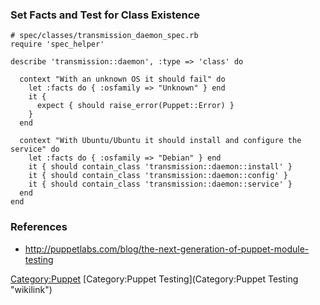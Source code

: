 ### Set Facts and Test for Class Existence

    # spec/classes/transmission_daemon_spec.rb
    require 'spec_helper'

    describe 'transmission::daemon', :type => 'class' do

      context "With an unknown OS it should fail" do
        let :facts do { :osfamily => "Unknown" } end
        it {
          expect { should raise_error(Puppet::Error) }
        }
      end

      context "With Ubuntu/Ubuntu it should install and configure the service" do
        let :facts do { :osfamily => "Debian" } end
        it { should contain_class 'transmission::daemon::install' }
        it { should contain_class 'transmission::daemon::config' }
        it { should contain_class 'transmission::daemon::service' }
      end
    end

### References

-   <http://puppetlabs.com/blog/the-next-generation-of-puppet-module-testing>

<Category:Puppet> [Category:Puppet
Testing](Category:Puppet Testing "wikilink")
